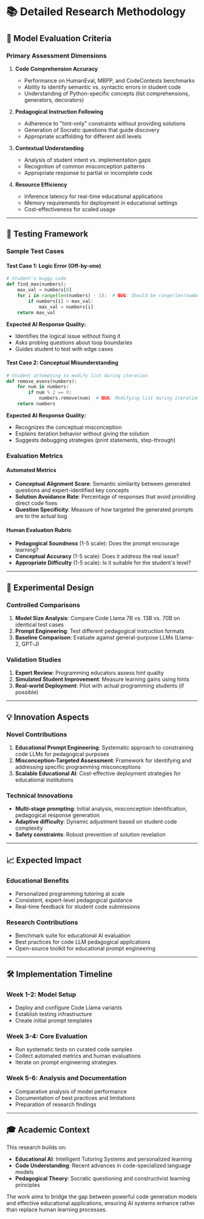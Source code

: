 # 📚 Detailed Research Methodology

## 🎯 Model Evaluation Criteria

### **Primary Assessment Dimensions**

1. **Code Comprehension Accuracy**
   - Performance on HumanEval, MBPP, and CodeContests benchmarks
   - Ability to identify semantic vs. syntactic errors in student code
   - Understanding of Python-specific concepts (list comprehensions, generators, decorators)

2. **Pedagogical Instruction Following**
   - Adherence to "hint-only" constraints without providing solutions
   - Generation of Socratic questions that guide discovery
   - Appropriate scaffolding for different skill levels

3. **Contextual Understanding**
   - Analysis of student intent vs. implementation gaps
   - Recognition of common misconception patterns
   - Appropriate response to partial or incomplete code

4. **Resource Efficiency**
   - Inference latency for real-time educational applications
   - Memory requirements for deployment in educational settings
   - Cost-effectiveness for scaled usage

---

## 🧪 Testing Framework

### **Sample Test Cases**

#### **Test Case 1: Logic Error (Off-by-one)**
```python
# Student's buggy code
def find_max(numbers):
    max_val = numbers[0]
    for i in range(len(numbers) - 1):  # BUG: Should be range(len(numbers))
        if numbers[i] > max_val:
            max_val = numbers[i]
    return max_val
```

**Expected AI Response Quality:**
- Identifies the logical issue without fixing it
- Asks probing questions about loop boundaries
- Guides student to test with edge cases

#### **Test Case 2: Conceptual Misunderstanding**
```python
# Student attempting to modify list during iteration
def remove_evens(numbers):
    for num in numbers:
        if num % 2 == 0:
            numbers.remove(num)  # BUG: Modifying list during iteration
    return numbers
```

**Expected AI Response Quality:**
- Recognizes the conceptual misconception
- Explains iteration behavior without giving the solution
- Suggests debugging strategies (print statements, step-through)

### **Evaluation Metrics**

#### **Automated Metrics**
- **Conceptual Alignment Score**: Semantic similarity between generated questions and expert-identified key concepts
- **Solution Avoidance Rate**: Percentage of responses that avoid providing direct code fixes
- **Question Specificity**: Measure of how targeted the generated prompts are to the actual bug

#### **Human Evaluation Rubric**
- **Pedagogical Soundness** (1-5 scale): Does the prompt encourage learning?
- **Conceptual Accuracy** (1-5 scale): Does it address the real issue?
- **Appropriate Difficulty** (1-5 scale): Is it suitable for the student's level?

---

## 🔬 Experimental Design

### **Controlled Comparisons**

1. **Model Size Analysis**: Compare Code Llama 7B vs. 13B vs. 70B on identical test cases
2. **Prompt Engineering**: Test different pedagogical instruction formats
3. **Baseline Comparison**: Evaluate against general-purpose LLMs (Llama-2, GPT-J)

### **Validation Studies**

1. **Expert Review**: Programming educators assess hint quality
2. **Simulated Student Improvement**: Measure learning gains using hints
3. **Real-world Deployment**: Pilot with actual programming students (if possible)

---

## 💡 Innovation Aspects

### **Novel Contributions**

1. **Educational Prompt Engineering**: Systematic approach to constraining code LLMs for pedagogical purposes
2. **Misconception-Targeted Assessment**: Framework for identifying and addressing specific programming misconceptions
3. **Scalable Educational AI**: Cost-effective deployment strategies for educational institutions

### **Technical Innovations**

- **Multi-stage prompting**: Initial analysis, misconception identification, pedagogical response generation
- **Adaptive difficulty**: Dynamic adjustment based on student code complexity
- **Safety constraints**: Robust prevention of solution revelation

---

## 📈 Expected Impact

### **Educational Benefits**
- Personalized programming tutoring at scale
- Consistent, expert-level pedagogical guidance
- Real-time feedback for student code submissions

### **Research Contributions**
- Benchmark suite for educational AI evaluation
- Best practices for code LLM pedagogical applications
- Open-source toolkit for educational prompt engineering

---

## 🛠️ Implementation Timeline

### **Week 1-2: Model Setup**
- Deploy and configure Code Llama variants
- Establish testing infrastructure
- Create initial prompt templates

### **Week 3-4: Core Evaluation**
- Run systematic tests on curated code samples
- Collect automated metrics and human evaluations
- Iterate on prompt engineering strategies

### **Week 5-6: Analysis and Documentation**
- Comparative analysis of model performance
- Documentation of best practices and limitations
- Preparation of research findings

---

## 🎓 Academic Context

This research builds on:
- **Educational AI**: Intelligent Tutoring Systems and personalized learning
- **Code Understanding**: Recent advances in code-specialized language models
- **Pedagogical Theory**: Socratic questioning and constructivist learning principles

The work aims to bridge the gap between powerful code generation models and effective educational applications, ensuring AI systems enhance rather than replace human learning processes.